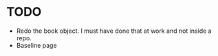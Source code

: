 # TODO

- Redo the book object. I must have done that at work and not inside a repo.
- Baseline page